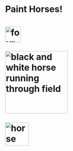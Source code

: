 <head>
<h1> Paint Horses! <h1/>
</head>
<body>

<img scr="horses.jpg"
alt="four wild horses walking together"
width="50px"/>

<img scr="https://www.flickr.com/photos/32444354@N08/3118580895"
alt="black and white horse running through field"
width="200px" height="200px"/>

<img scr="Winston.jpg"
alt="horse smiling with sunset in background"
width="75px"/>

</body>
</head>
